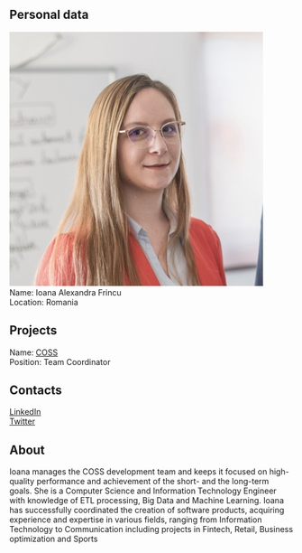 ## Personal data
![ photo](photo/ioana_frincu.jpg)  
Name: Ioana Alexandra Frincu    
Location: Romania  
## Projects 
Name: [COSS](../projects/coss.md)  
Position: Team Coordinator  
## Contacts
[LinkedIn](https://www.linkedin.com/in/ioanafrincu/)  
[Twitter](https://twitter.com/FrincuIoana)  
## About
Ioana manages the COSS development team and keeps it focused on high-quality
performance and achievement of the short- and the long-term goals. She is a
Computer Science and Information Technology Engineer with knowledge of ETL
processing, Big Data and Machine Learning. Ioana has successfully coordinated
the creation of software products, acquiring experience and expertise in various
fields, ranging from Information Technology to Communication including projects
in Fintech, Retail, Business optimization and Sports
